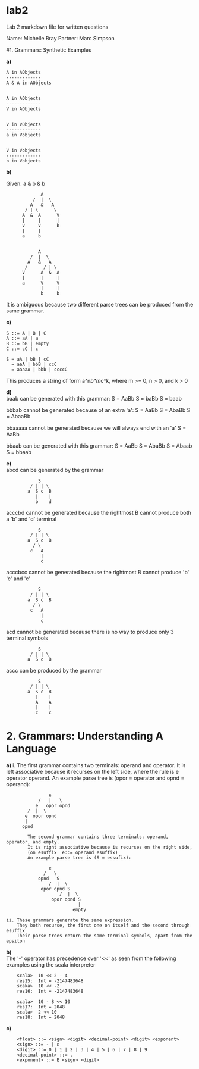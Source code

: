 lab2
====

Lab 2 markdown file for written questions 

Name: Michelle Bray
Partner: Marc Simpson

#1. Grammars: Synthetic Examples
	
**a)**	

```
A in AObjects
-------------
A & A in AObjects
		
		
A in AObjects
-------------
V in AObjects
		
		
V in VObjects
-------------
a in Vobjects
		
		
V in Vobjects
-------------
b in Vobjects
```


**b)**	

Given: a & b & b	 

```
			 A
		  /  |  \
		 A   &   A
	   / | \	  \
	  A  &  A	   V
	  |     |      |
	  V		V	   b
	  |     |
	  a		b
	  
	  
			A
		 /  |  \
	    A   &   A
	   /      / | \
	  V      A  &  A
	  |		 |	   |
	  a		 V	   V
			 |	   |
			 b	   b	 
```
	    
It is ambiguous because two different parse trees can be produced from the same grammar.
		
		
**c)**	

```
S ::= A | B | C
A ::= aA | a
B ::= bB | empty
C ::= cC | c
		
S = aA | bB | cC
  = aaA | bbB | ccC
  = aaaaA | bbb | ccccC  
```
		  
This produces a string of form a^n*b^m*c^k, where m >= 0, n > 0, and k > 0
		
		
**d)**	
baab can be generated with this grammar:
	S = AaBb
	S = baBb
	S = baab
		
		
bbbab cannot be generated because of an extra 'a':
	S = AaBb
	S = AbaBb
	S = AbaaBb
		
		
bbaaaaa cannot be generated because we will always end with an 'a'
	S = AaBb
		
		
bbaab can be generated with this grammar: 
	S = AaBb
	S = AbaBb
	S = Abaab
	S = bbaab
		
	
**e)**	
abcd can be generated by the grammar

```
			S
		 / | | \
		a  S c  B
		   |	|
		   b	d
```
		   	
acccbd cannot be generated because the rightmost B cannot produce both a 'b' and 'd' terminal

```
			S
		 / | | \
		a  S c  B
		  / \	
		 c   A
			 |
			 c
```
			 	 
acccbcc cannot be generated because the rightmost B cannot produce 'b' 'c' and 'c'

```
			S
		 / | | \
		a  S c  B
		  / \	
		 c   A
			 |
			 c
```	 
			 
acd cannot be generated because there is no way to produce only 3 terminal symbols
```
			S
		 / | | \
		a  S c  B
```
	
accc can be produced by the grammar
```	
			S
		 / | | \
		a  S c  B
		   |    |
		   A	A
		   |	|
		   c	c 
```  
		   
# 2. Grammars: Understanding A Language

**a)** 
	i.	The first grammar contains two terminals: operand and operator.
		It is left associative because it recurses on the left side,
		where the rule is e operator operand.
		An example parse tree is (opor = operator and opnd = operand):
```	
				e
			/   |   \
		   e   opor opnd
		/  |  \  
	   e  opor opnd	
	   |
	  opnd
```
			The second grammar contains three terminals: operand, operator, and empty.
			It is right associative because is recurses on the right side,
			(on esuffix  e::= operand esuffix)
			An example parse tree is (S = essufix):
```
				e
			  /   \
			opnd   S
			    /  |  \
			 opor opnd S
			        /  |  \  
			     opor opnd S
						   |
						 empty	 
```
	ii.	These grammars generate the same expression.
		They both recurse, the first one on itself and the second through esuffix
		Their parse trees return the same terminal symbols, apart from the epsilon
			
	
**b)**	
The '-' operator has precedence over '<<' as seen from the following examples using the scala interpreter 
```
	scala>  10 << 2 - 4
	res15:  Int = -2147483648
	scaka>  10 << -2
	res16:  Int = -2147483648
			
	scala>  10 - 8 << 10
	res17:  Int = 2048
	scala>  2 << 10
	res18:  Int = 2048
```	
				
**c)**	
```
	<float> ::= <sign> <digit> <decimal-point> <digit> <exponent>
	<sign> ::= - | ε
	<digit> ::= 0 | 1 | 2 | 3 | 4 | 5 | 6 | 7 | 8 | 9 
	<decimal-point> ::= .
	<exponent> ::= E <sign> <digit>
```
